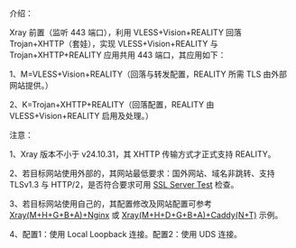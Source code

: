 介绍：

Xray 前置（监听 443 端口），利用 VLESS+Vision+REALITY 回落 Trojan+XHTTP（套娃），实现 VLESS+Vision+REALITY 与 Trojan+XHTTP+REALITY 应用共用 443 端口，其应用如下：

1、M=VLESS+Vision+REALITY（回落与转发配置，REALITY 所需 TLS 由外部网站提供。）

2、K=Trojan+XHTTP+REALITY（回落配置，REALITY 由 VLESS+Vision+REALITY 启用及处理。）

注意：

1、Xray 版本不小于 v24.10.31，其 XHTTP 传输方式才正式支持 REALITY。

2、若目标网站使用外部的，其网站最低要求：国外网站、域名非跳转、支持 TLSv1.3 与 HTTP/2，是否符合要求可用 [SSL Server Test](https://www.ssllabs.com/ssltest/) 检查。

3、若目标网站使用自己的，其配置修改及网站配置可参考 [Xray(M+H+G+B+A)+Nginx](https://github.com/lxhao61/integrated-examples/tree/main/Xray(M%2BH%2BG%2BB%2BA)%2BNginx) 或 [Xray(M+H+D+G+B+A)+Caddy(N+T)](https://github.com/lxhao61/integrated-examples/tree/main/Xray(M%2BH%2BD%2BG%2BB%2BA)%2BCaddy(N%2BT)) 示例。

4、配置1：使用 Local Loopback 连接。配置2：使用 UDS 连接。
